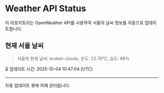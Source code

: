 
# Weather API Status

이 리포지토리는 OpenWeather API를 사용하여 서울의 날씨 정보를 자동으로 업데이트합니다.

## 현재 서울 날씨
> 서울의 현재 날씨: broken clouds, 온도: 22.76°C, 습도: 88%

⏳ 업데이트 시간: 2025-10-04 10:47:04 (UTC)

---
자동 업데이트 봇에 의해 관리됩니다.
